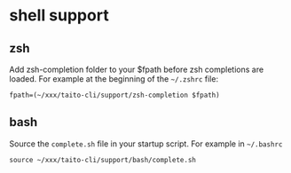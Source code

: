 # shell support

## zsh

Add zsh-completion folder to your $fpath before zsh completions are loaded. For example at the beginning of the `~/.zshrc` file:

    fpath=(~/xxx/taito-cli/support/zsh-completion $fpath)

## bash

Source the `complete.sh` file in your startup script. For example in
`~/.bashrc`

    source ~/xxx/taito-cli/support/bash/complete.sh
